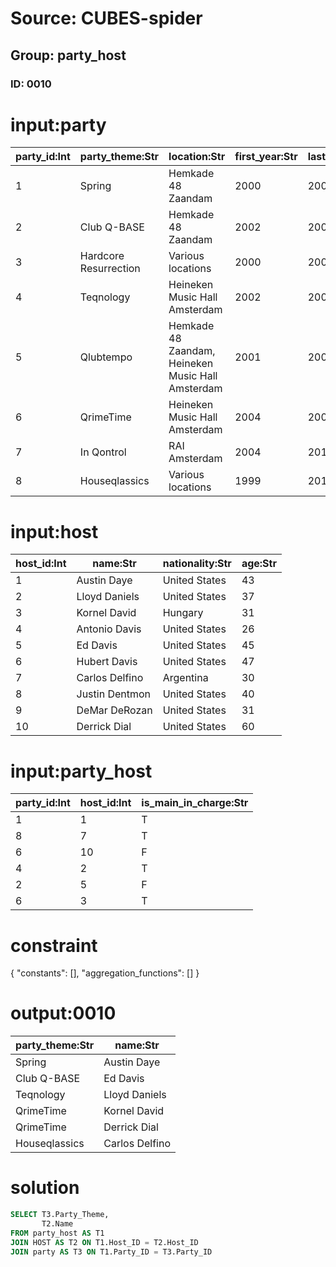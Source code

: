 # Source: CUBES-spider
## Group: party_host
### ID: 0010

# input:party

| party_id:Int | party_theme:Str | location:Str | first_year:Str | last_year:Str | number_of_hosts:Int |
|---|---|---|---|---|---|
| 1 | Spring | Hemkade 48 Zaandam | 2000 | 2001 | 5 |
| 2 | Club Q-BASE | Hemkade 48 Zaandam | 2002 | 2002 | 23 |
| 3 | Hardcore Resurrection | Various locations | 2000 | 2003 | 4 |
| 4 | Teqnology | Heineken Music Hall Amsterdam | 2002 | 2004 | 6 |
| 5 | Qlubtempo | Hemkade 48 Zaandam, Heineken Music Hall Amsterdam | 2001 | 2007 | 31 |
| 6 | QrimeTime | Heineken Music Hall Amsterdam | 2004 | 2007 | 4 |
| 7 | In Qontrol | RAI Amsterdam | 2004 | 2010 | 7 |
| 8 | Houseqlassics | Various locations | 1999 | 2010 | 18 |

# input:host

| host_id:Int | name:Str | nationality:Str | age:Str |
|---|---|---|---|
| 1 | Austin Daye | United States | 43 |
| 2 | Lloyd Daniels | United States | 37 |
| 3 | Kornel David | Hungary | 31 |
| 4 | Antonio Davis | United States | 26 |
| 5 | Ed Davis | United States | 45 |
| 6 | Hubert Davis | United States | 47 |
| 7 | Carlos Delfino | Argentina | 30 |
| 8 | Justin Dentmon | United States | 40 |
| 9 | DeMar DeRozan | United States | 31 |
| 10 | Derrick Dial | United States | 60 |

# input:party_host

| party_id:Int | host_id:Int | is_main_in_charge:Str |
|---|---|---|
| 1 | 1 | T |
| 8 | 7 | T |
| 6 | 10 | F |
| 4 | 2 | T |
| 2 | 5 | F |
| 6 | 3 | T |

# constraint

{
  "constants": [],
  "aggregation_functions": []
}

# output:0010

| party_theme:Str | name:Str |
|---|---|
| Spring | Austin Daye |
| Club Q-BASE | Ed Davis |
| Teqnology | Lloyd Daniels |
| QrimeTime | Kornel David |
| QrimeTime | Derrick Dial |
| Houseqlassics | Carlos Delfino |

# solution

```sql
SELECT T3.Party_Theme,
       T2.Name
FROM party_host AS T1
JOIN HOST AS T2 ON T1.Host_ID = T2.Host_ID
JOIN party AS T3 ON T1.Party_ID = T3.Party_ID
```
